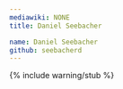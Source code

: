 ```yaml
---
mediawiki: NONE
title: Daniel Seebacher

name: Daniel Seebacher
github: seebacherd
---
```


{% include warning/stub %}
